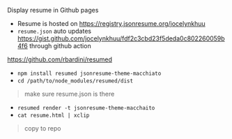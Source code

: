 Display resume in Github pages
- Resume is hosted on https://registry.jsonresume.org/jocelynkhuu
- `resume.json` auto updates https://gist.github.com/jocelynkhuu/fdf2c3cbd23f5deda0c802260059b4f6 through github action


https://github.com/rbardini/resumed
- `npm install resumed jsonresume-theme-macchiato`
- `cd /path/to/node_modules/resumed/dist` 
> make sure resume.json is there 
- `resumed render -t jsonresume-theme-macchaito`
- `cat resume.html | xclip` 
> copy to repo
